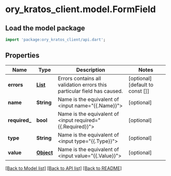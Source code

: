 # ory_kratos_client.model.FormField

## Load the model package
```dart
import 'package:ory_kratos_client/api.dart';
```

## Properties
Name | Type | Description | Notes
------------ | ------------- | ------------- | -------------
**errors** | [**List<Error>**](Error.md) | Errors contains all validation errors this particular field has caused. | [optional] [default to const []]
**name** | **String** | Name is the equivalent of <input name=\"{{.Name}}\"> | [optional] 
**required_** | **bool** | Name is the equivalent of <input required=\"{{.Required}}\"> | [optional] 
**type** | **String** | Name is the equivalent of <input type=\"{{.Type}}\"> | [optional] 
**value** | [**Object**](.md) | Name is the equivalent of <input value=\"{{.Value}}\"> | [optional] 

[[Back to Model list]](../README.md#documentation-for-models) [[Back to API list]](../README.md#documentation-for-api-endpoints) [[Back to README]](../README.md)


